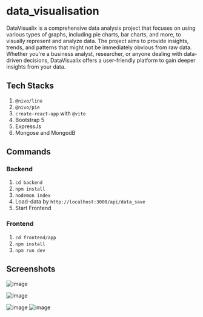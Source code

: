# data_visualisation
DataVisualix is a comprehensive data analysis project that focuses on using various types of graphs, including pie charts, bar charts, and more, to visually represent and analyze data. The project aims to provide insights, trends, and patterns that might not be immediately obvious from raw data. Whether you're a business analyst, researcher, or anyone dealing with data-driven decisions, DataVisualix offers a user-friendly platform to gain deeper insights from your data.
## Tech Stacks
1. `@nivo/line`
2. `@nivo/pie`
3. `create-react-app` with `@vite`
4. Bootstrap 5
5. ExpressJs
6. Mongose and MongodB
## Commands
### Backend
1. `cd backend`
2. `npm install`
3. `nodemon index`
4.  Load-data by `http://localhost:3000/api/data_save`
5.  Start Frontend
### Frontend
1. `cd frontend/app`
2. `npm install`
3. `npm run dev`
## Screenshots
![image](https://github.com/dishu987/data_visualisation/assets/95860279/05dd4bde-8924-4355-95c2-785dfd4d4386)

![image](https://github.com/dishu987/data_visualisation/assets/95860279/bce562f7-6bba-4d3c-a614-9cdeb56e863d)

![image](https://github.com/dishu987/data_visualisation/assets/95860279/a3bd1b01-432f-4a32-a6ab-4a4ac48146bf)
![image](https://github.com/dishu987/data_visualisation/assets/95860279/03fef090-4776-46bb-98da-7f095e1359de)

